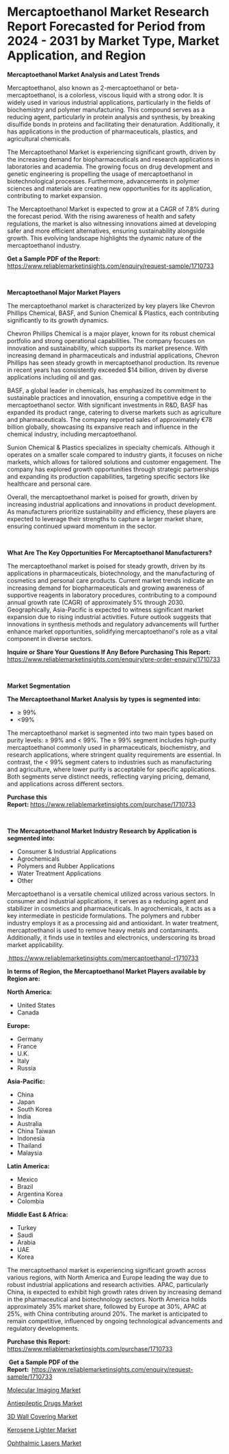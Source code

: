 <p><h1>Mercaptoethanol Market Research Report Forecasted for Period from 2024 -  2031 by Market Type, Market Application, and Region</h1></p><p><strong>Mercaptoethanol Market Analysis and Latest Trends</strong></p>
<p><p>Mercaptoethanol, also known as 2-mercaptoethanol or beta-mercaptoethanol, is a colorless, viscous liquid with a strong odor. It is widely used in various industrial applications, particularly in the fields of biochemistry and polymer manufacturing. This compound serves as a reducing agent, particularly in protein analysis and synthesis, by breaking disulfide bonds in proteins and facilitating their denaturation. Additionally, it has applications in the production of pharmaceuticals, plastics, and agricultural chemicals.</p><p>The Mercaptoethanol Market is experiencing significant growth, driven by the increasing demand for biopharmaceuticals and research applications in laboratories and academia. The growing focus on drug development and genetic engineering is propelling the usage of mercaptoethanol in biotechnological processes. Furthermore, advancements in polymer sciences and materials are creating new opportunities for its application, contributing to market expansion.</p><p>The Mercaptoethanol Market is expected to grow at a CAGR of 7.8% during the forecast period. With the rising awareness of health and safety regulations, the market is also witnessing innovations aimed at developing safer and more efficient alternatives, ensuring sustainability alongside growth. This evolving landscape highlights the dynamic nature of the mercaptoethanol industry.</p></p>
<p><strong>Get a Sample PDF of the Report:&nbsp;</strong> <a href="https://www.reliablemarketinsights.com/enquiry/request-sample/1710733?utm_campaign=1197&utm_medium=2&utm_source=Github&utm_content=ia&utm_term=22102024&utm_id=mercaptoethanol">https://www.reliablemarketinsights.com/enquiry/request-sample/1710733</a></p>
<p>&nbsp;</p>
<p><strong>Mercaptoethanol Major Market Players</strong></p>
<p><p>The mercaptoethanol market is characterized by key players like Chevron Phillips Chemical, BASF, and Sunion Chemical & Plastics, each contributing significantly to its growth dynamics. </p><p>Chevron Phillips Chemical is a major player, known for its robust chemical portfolio and strong operational capabilities. The company focuses on innovation and sustainability, which supports its market presence. With increasing demand in pharmaceuticals and industrial applications, Chevron Phillips has seen steady growth in mercaptoethanol production. Its revenue in recent years has consistently exceeded $14 billion, driven by diverse applications including oil and gas.</p><p>BASF, a global leader in chemicals, has emphasized its commitment to sustainable practices and innovation, ensuring a competitive edge in the mercaptoethanol sector. With significant investments in R&D, BASF has expanded its product range, catering to diverse markets such as agriculture and pharmaceuticals. The company reported sales of approximately €78 billion globally, showcasing its expansive reach and influence in the chemical industry, including mercaptoethanol.</p><p>Sunion Chemical & Plastics specializes in specialty chemicals. Although it operates on a smaller scale compared to industry giants, it focuses on niche markets, which allows for tailored solutions and customer engagement. The company has explored growth opportunities through strategic partnerships and expanding its production capabilities, targeting specific sectors like healthcare and personal care.</p><p>Overall, the mercaptoethanol market is poised for growth, driven by increasing industrial applications and innovations in product development. As manufacturers prioritize sustainability and efficiency, these players are expected to leverage their strengths to capture a larger market share, ensuring continued upward momentum in the sector.</p></p>
<p>&nbsp;</p>
<p><strong>What Are The Key Opportunities For Mercaptoethanol Manufacturers?</strong></p>
<p><p>The mercaptoethanol market is poised for steady growth, driven by its applications in pharmaceuticals, biotechnology, and the manufacturing of cosmetics and personal care products. Current market trends indicate an increasing demand for biopharmaceuticals and growing awareness of supportive reagents in laboratory procedures, contributing to a compound annual growth rate (CAGR) of approximately 5% through 2030. Geographically, Asia-Pacific is expected to witness significant market expansion due to rising industrial activities. Future outlook suggests that innovations in synthesis methods and regulatory advancements will further enhance market opportunities, solidifying mercaptoethanol's role as a vital component in diverse sectors.</p></p>
<p><strong>Inquire or Share Your Questions If Any Before Purchasing This Report:</strong> <a href="https://www.reliablemarketinsights.com/enquiry/pre-order-enquiry/1710733?utm_campaign=1197&utm_medium=2&utm_source=Github&utm_content=ia&utm_term=22102024&utm_id=mercaptoethanol">https://www.reliablemarketinsights.com/enquiry/pre-order-enquiry/1710733</a></p>
<p>&nbsp;</p>
<p><strong>Market Segmentation</strong></p>
<p><strong>The Mercaptoethanol Market Analysis by types is segmented into:</strong></p>
<p><ul><li>≥ 99%</li><li><99%</li></ul></p>
<p><p>The mercaptoethanol market is segmented into two main types based on purity levels: ≥ 99% and < 99%. The ≥ 99% segment includes high-purity mercaptoethanol commonly used in pharmaceuticals, biochemistry, and research applications, where stringent quality requirements are essential. In contrast, the < 99% segment caters to industries such as manufacturing and agriculture, where lower purity is acceptable for specific applications. Both segments serve distinct needs, reflecting varying pricing, demand, and applications across different sectors.</p></p>
<p><strong>Purchase this Report:&nbsp;</strong><a href="https://www.reliablemarketinsights.com/purchase/1710733?utm_campaign=1197&utm_medium=2&utm_source=Github&utm_content=ia&utm_term=22102024&utm_id=mercaptoethanol">https://www.reliablemarketinsights.com/purchase/1710733</a></p>
<p>&nbsp;</p>
<p><strong>The Mercaptoethanol Market Industry Research by Application is segmented into:</strong></p>
<p><ul><li>Consumer & Industrial Applications</li><li>Agrochemicals</li><li>Polymers and Rubber Applications</li><li>Water Treatment Applications</li><li>Other</li></ul></p>
<p><p>Mercaptoethanol is a versatile chemical utilized across various sectors. In consumer and industrial applications, it serves as a reducing agent and stabilizer in cosmetics and pharmaceuticals. In agrochemicals, it acts as a key intermediate in pesticide formulations. The polymers and rubber industry employs it as a processing aid and antioxidant. In water treatment, mercaptoethanol is used to remove heavy metals and contaminants. Additionally, it finds use in textiles and electronics, underscoring its broad market applicability.</p></p>
<p><a href="https://www.reliablemarketinsights.com/mercaptoethanol-r1710733?utm_campaign=1197&utm_medium=2&utm_source=Github&utm_content=ia&utm_term=22102024&utm_id=mercaptoethanol">&nbsp;https://www.reliablemarketinsights.com/mercaptoethanol-r1710733</a></p>
<p><strong>In terms of Region, the Mercaptoethanol Market Players available by Region are:</strong></p>
<p>
    <p> <strong> North America: </strong>
        <ul>
            <li>United States</li>
            <li>Canada</li>
        </ul>
        </p> 
    <p> <strong> Europe: </strong>
        <ul>
            <li>Germany</li>
            <li>France</li>
            <li>U.K.</li>
            <li>Italy</li>
            <li>Russia</li>
        </ul>
        </p> 
    <p> <strong> Asia-Pacific: </strong>
        <ul>
            <li>China</li>
            <li>Japan</li>
            <li>South Korea</li>
            <li>India</li>
            <li>Australia</li>
            <li>China Taiwan</li>
            <li>Indonesia</li>
            <li>Thailand</li>
            <li>Malaysia</li>
        </ul>
        </p> 
    <p> <strong> Latin America: </strong>
        <ul>
            <li>Mexico</li>
            <li>Brazil</li>
            <li>Argentina Korea</li>
            <li>Colombia</li>
        </ul>
        </p> 
    <p> <strong> Middle East & Africa: </strong>
        <ul>
            <li>Turkey</li>
            <li>Saudi</li>
            <li>Arabia</li>
            <li>UAE</li>
            <li>Korea</li>
        </ul>
    </p>
    </p>
<p><p>The mercaptoethanol market is experiencing significant growth across various regions, with North America and Europe leading the way due to robust industrial applications and research activities. APAC, particularly China, is expected to exhibit high growth rates driven by increasing demand in the pharmaceutical and biotechnology sectors. North America holds approximately 35% market share, followed by Europe at 30%, APAC at 25%, with China contributing around 20%. The market is anticipated to remain competitive, influenced by ongoing technological advancements and regulatory developments.</p></p>
<p><strong>Purchase this Report: </strong><a href="https://www.reliablemarketinsights.com/purchase/1710733?utm_campaign=1197&utm_medium=2&utm_source=Github&utm_content=ia&utm_term=22102024&utm_id=mercaptoethanol">https://www.reliablemarketinsights.com/purchase/1710733</a></p>
<p>&nbsp;<strong>Get a Sample PDF of the Report:&nbsp;&nbsp;</strong><a href="https://www.reliablemarketinsights.com/enquiry/request-sample/1710733?utm_campaign=1197&utm_medium=2&utm_source=Github&utm_content=ia&utm_term=22102024&utm_id=mercaptoethanol">https://www.reliablemarketinsights.com/enquiry/request-sample/1710733</a></p>
<p><strong></strong></p>
<p><p><a href="https://www.linkedin.com/pulse/consumer-behavior-shifts-molecular-imaging-market-demand-sw1rc?utm_campaign=1197&utm_medium=2&utm_source=Github&utm_content=ia&utm_term=22102024&utm_id=mercaptoethanol">Molecular Imaging Market</a></p><p><a href="https://www.linkedin.com/pulse/antiepileptic-drugs-spectrum-usage-patterns-sector-evolution-b3hue?utm_campaign=1197&utm_medium=2&utm_source=Github&utm_content=ia&utm_term=22102024&utm_id=mercaptoethanol">Antiepileptic Drugs Market</a></p><p><a href="https://www.linkedin.com/pulse/regional-adaptations-global-3d-wall-covering-market-trends-overview-owtke?utm_campaign=1197&utm_medium=2&utm_source=Github&utm_content=ia&utm_term=22102024&utm_id=mercaptoethanol">3D Wall Covering Market</a></p><p><a href="https://www.linkedin.com/pulse/global-perspectives-kerosene-lighter-market-trends-challenges-pjsxe?utm_campaign=1197&utm_medium=2&utm_source=Github&utm_content=ia&utm_term=22102024&utm_id=mercaptoethanol">Kerosene Lighter Market</a></p><p><a href="https://www.linkedin.com/pulse/unlocking-growth-potential-strategic-analysis-ophthalmic-uyqje?utm_campaign=1197&utm_medium=2&utm_source=Github&utm_content=ia&utm_term=22102024&utm_id=mercaptoethanol">Ophthalmic Lasers Market</a></p></p>
